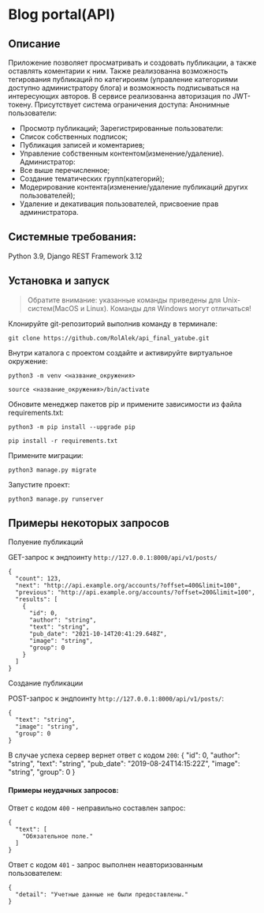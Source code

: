 # Blog portal(API)

## Описание
Приложение позволяет просматривать и создовать публикации, а также оставлять коментарии к ним. Также реализованна возможность тегирования публикаций по категироиям (управление категориями доступно администратору блога) и возможность подписываться на интересующих авторов. В сервисе реализованна авторизация по JWT-токену. Присутствует система ограничения доступа:
Анонимные пользователи:
* Просмотр публикаций;
Зарегистрированные пользователи:
* Список собственных подписок;
* Публикация записей и коментариев;
* Управление собственным контентом(изменение/удаление).
Администратор:
* Все выше перечисленное;
* Создание тематических групп(категорий);
* Модерирование контента(изменение/удаление публикаций других пользователей);
* Удаление и декативация пользователей, присвоение прав администратора.

## Системные требования:
Python 3.9, Django REST Framework 3.12

## Установка и запуск
> Обратите внимание: указанные команды приведены для Unix-систем(MacOS и Linux). Команды для Windows могут отличаться!

Клонируйте git-репозиторий выполнив команду в терминале:

```
git clone https://github.com/RolAlek/api_final_yatube.git
```

Внутри каталога с проектом создайте и активируйте виртуальное окружение:

```
python3 -m venv <название_окружения>
```
```
source <название_окружения>/bin/activate
```

Обновите менеджер пакетов pip и примените зависимости из файла requirements.txt:

```
python3 -m pip install --upgrade pip
```

```
pip install -r requirements.txt
```

Примените миграции:

```
python3 manage.py migrate
```

Запустите проект:

```
python3 manage.py runserver
```

## Примеры некоторых запросов

Полуение публикаций

GET-запрос к эндпоинту `http://127.0.0.1:8000/api/v1/posts/`

```
{
  "count": 123,
  "next": "http://api.example.org/accounts/?offset=400&limit=100",
  "previous": "http://api.example.org/accounts/?offset=200&limit=100",
  "results": [
    {
      "id": 0,
      "author": "string",
      "text": "string",
      "pub_date": "2021-10-14T20:41:29.648Z",
      "image": "string",
      "group": 0
    }
  ]
}
```

Создание публикации

POST-запрос к эндпоинту `http://127.0.0.1:8000/api/v1/posts/`:
```
{
  "text": "string",
  "image": "string",
  "group": 0
}
```
В случае успеха сервер вернет ответ с кодом `200`:
{
  "id": 0,
  "author": "string",
  "text": "string",
  "pub_date": "2019-08-24T14:15:22Z",
  "image": "string",
  "group": 0
}

#### Примеры неудачных запросов:
Ответ с кодом `400` - неправильно составлен запрос:
```
{
  "text": [
    "Обязательное поле."
  ]
}
```
Ответ с кодом `401` - запрос выполнен неавторизованным пользователем:
```
{
  "detail": "Учетные данные не были предоставлены."
}
```
